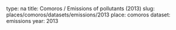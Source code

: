 type: na
title: Comoros / Emissions of pollutants (2013)
slug: places/comoros/datasets/emissions/2013
place: comoros
dataset: emissions
year: 2013
